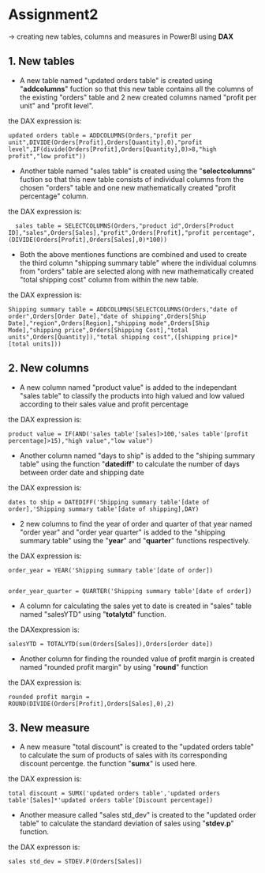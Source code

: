 # **Assignment2**
-> creating new tables, columns and measures in PowerBI using **DAX**

## 1. New tables

- A new table named "updated orders table" is created using "__addcolumns__" fuction so that this new table contains all the columns of the existing "orders" table and 2 new created columns named "profit per unit" and "profit level".

the DAX expression is: 
 
    updated orders table = ADDCOLUMNS(Orders,"profit per unit",DIVIDE(Orders[Profit],Orders[Quantity],0),"profit level",IF(divide(Orders[Profit],Orders[Quantity],0)>8,"high profit","low profit"))

 - Another table named "sales table" is created using the "__selectcolumns__" fuction so that this new table consists of individual columns from the chosen "orders" table and one new mathematically created "profit percentage" column. 

 the DAX expression is:

      sales table = SELECTCOLUMNS(Orders,"product id",Orders[Product ID],"sales",Orders[Sales],"profit",Orders[Profit],"profit percentage",(DIVIDE(Orders[Profit],Orders[Sales],0)*100))
   
- Both the above mentiones functions are combined and used to create the third column "shipping summary table" where the individual columns from "orders" table are selected along with new mathematically created "total shipping cost" column from within the new table.

the DAX expression is:

    Shipping summary table = ADDCOLUMNS(SELECTCOLUMNS(Orders,"date of order",Orders[Order Date],"date of shipping",Orders[Ship Date],"region",Orders[Region],"shipping mode",Orders[Ship Mode],"shipping price",Orders[Shipping Cost],"total units",Orders[Quantity]),"total shipping cost",([shipping price]*[total units]))


## 2. New columns

- A new column named "product value" is added to the independant "sales table" to classify the products into high valued and low valued according to their sales value and profit percentage

the DAX expression is:

    product value = IF(AND('sales table'[sales]>100,'sales table'[profit percentage]>15),"high value","low value")

- Another column named "days to ship" is added to the "shiping summary table" using the function "**datediff**" to calculate the number of days between order date and shipping date

the DAX expression is:

    dates to ship = DATEDIFF('Shipping summary table'[date of order],'Shipping summary table'[date of shipping],DAY)

- 2 new columns to find the year of order and quarter of that year named "order year" and "order year quarter"  is added to the "shipping summary table" using the "**year**" and "**quarter**" functions respectively.

the DAX expression is:

    order_year = YEAR('Shipping summary table'[date of order])


    order_year_quarter = QUARTER('Shipping summary table'[date of order])

- A column for calculating the sales yet to date is created in "sales" table named "salesYTD" using "**totalytd**" function.

the DAXexpression is:

    salesYTD = TOTALYTD(sum(Orders[Sales]),Orders[order date])

- Another column for finding the rounded value of profit margin is created named "rounded profit margin" by using "**round**" function

the DAX expression is:

    rounded profit margin = ROUND(DIVIDE(Orders[Profit],Orders[Sales],0),2)
## 3. New measure

- A new measure "total discount" is created to the "updated orders table" to calculate the sum of products of sales with its corresponding discount percentge. the function "**sumx**" is used here.

the DAX expression is:

    total discount = SUMX('updated orders table','updated orders table'[Sales]*'updated orders table'[Discount percentage])

- Another measure called "sales std_dev" is created to the "updated order table" to calculate the standard deviation of sales using "**stdev.p**" function.

the DAX expresson is:

    sales std_dev = STDEV.P(Orders[Sales])
